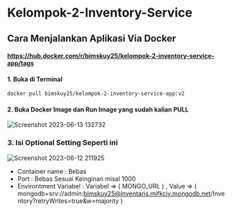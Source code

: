 # Kelompok-2-Inventory-Service

## Cara Menjalankan Aplikasi Via Docker

#### https://hub.docker.com/r/bimskuy25/kelompok-2-inventory-service-app/tags

#### 1. Buka di Terminal
```bash
docker pull bimskuy25/kelompok-2-inventory-service-app:v2
```
#### 2. Buka Docker Image dan Run Image yang sudah kalian PULL
![Screenshot 2023-06-13 132732](https://github.com/EAI-SI4404/Kelompok-2-Inventory-Service/assets/82830923/d8737709-2d05-41af-8e6f-c3e24df3ffbb)

### 3. Isi Optional Setting Seperti ini
![Screenshot 2023-06-12 211925](https://github.com/EAI-SI4404/Kelompok-2-Inventory-Service/assets/82830923/920576e0-2811-4a13-bc1f-5634db6865bf)
- Container name : Bebas
- Port : Bebas Sesuai Keinginan misal 1000
- Environtment Variabel : 
  Variabel => ( MONGO_URL ) , 
  Value => ( mongodb+srv://admin:bimskuy25@inventaris.mifkcjy.mongodb.net/Inventory?retryWrites=true&w=majority )



